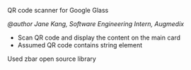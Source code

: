 QR code scanner for Google Glass

_@author Jane Kang, Software Engineering Intern, Augmedix_

- Scan QR code and display the content on the main card
- Assumed QR code contains string element

Used zbar open source library
